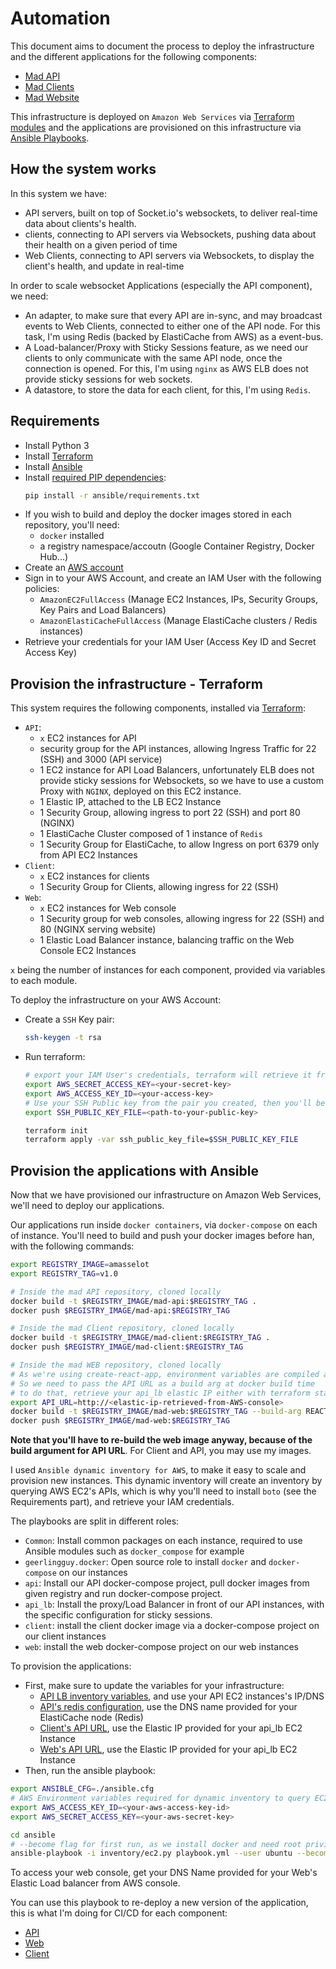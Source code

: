 # Automation

This document aims to document the process to deploy the infrastructure and the different applications for the following components:
- [Mad API](https://github.com/AmFlint/mad-api)
- [Mad Clients](https://github.com/AmFlint/mad-client)
- [Mad Website](https://github.com/AmFlint/mad-web)

This infrastructure is deployed on `Amazon Web Services` via [Terraform modules](./terraform) and the applications are provisioned on this infrastructure via [Ansible Playbooks](./ansible).

## How the system works

In this system we have:
- API servers, built on top of Socket.io's websockets, to deliver real-time data about clients's health.
- clients, connecting to API servers via Websockets, pushing data about their health on a given period of time
- Web Clients, connecting to API servers via Websockets, to display the client's health, and update in real-time

In order to scale websocket Applications (especially the API component), we need:
- An adapter, to make sure that every API are in-sync, and may broadcast events to Web Clients, connected to either one of the API node. For this task, I'm using Redis (backed by ElastiCache from AWS) as a event-bus.
- A Load-balancer/Proxy with Sticky Sessions feature, as we need our clients to only communicate with the same API node, once the connection is opened. For this, I'm using `nginx` as AWS ELB does not provide sticky sessions for web sockets.
- A datastore, to store the data for each client, for this, I'm using `Redis`.

## Requirements

- Install Python 3
- Install [Terraform](https://www.terraform.io/downloads.html)
- Install [Ansible](https://docs.ansible.com/ansible/latest/installation_guide/intro_installation.html)
- Install [required PIP dependencies](./ansible.requirements.txt):
  ```bash
  pip install -r ansible/requirements.txt
  ```
- If you wish to build and deploy the docker images stored in each repository, you'll need:
  - `docker` installed
  - a registry namespace/accoutn (Google Container Registry, Docker Hub...)
- Create an [AWS account](https://aws.amazon.com/fr/)
- Sign in to your AWS Account, and create an IAM User with the following policies:
  - `AmazonEC2FullAccess` (Manage EC2 Instances, IPs, Security Groups, Key Pairs and Load Balancers)
  - `AmazonElastiCacheFullAccess` (Manage ElastiCache clusters / Redis instances)
- Retrieve your credentials for your IAM User (Access Key ID and Secret Access Key)

## Provision the infrastructure - Terraform

This system requires the following components, installed via [Terraform](./terraform):
- `API`:
  - `x` EC2 instances for API
  - security group for the API instances, allowing Ingress Traffic for 22 (SSH) and 3000 (API service)
  - 1 EC2 instance for API Load Balancers, unfortunately ELB does not provide sticky sessions for Websockets, so we have to use a custom Proxy with `NGINX`, deployed on this EC2 instance.
  - 1 Elastic IP, attached to the LB EC2 Instance
  - 1 Security Group, allowing ingress to port 22 (SSH) and port 80 (NGINX)
  - 1 ElastiCache Cluster composed of 1 instance of `Redis`
  - 1 Security Group for ElastiCache, to allow Ingress on port 6379 only from API EC2 Instances
- `Client`:
  - `x` EC2 instances for clients
  - 1 Security Group for Clients, allowing ingress for 22 (SSH)
- `Web`:
  - `x` EC2 instances for Web console
  - 1 Security group for web consoles, allowing ingress for 22 (SSH) and 80 (NGINX serving website)
  - 1 Elastic Load Balancer instance, balancing traffic on the Web Console EC2 Instances

`x` being the number of instances for each component, provided via variables to each module.

To deploy the infrastructure on your AWS Account:
- Create a `SSH` Key pair:
  ```bash
  ssh-keygen -t rsa
  ```

- Run terraform:
  ```bash
  # export your IAM User's credentials, terraform will retrieve it from environment
  export AWS_SECRET_ACCESS_KEY=<your-secret-key>
  export AWS_ACCESS_KEY_ID=<your-access-key>
  # Use your SSH Public key from the pair you created, then you'll be able to use your private key to log in to your instances
  export SSH_PUBLIC_KEY_FILE=<path-to-your-public-key>

  terraform init
  terraform apply -var ssh_public_key_file=$SSH_PUBLIC_KEY_FILE
  ```


## Provision the applications with Ansible

Now that we have provisioned our infrastructure on Amazon Web Services, we'll need to deploy our applications.

Our applications run inside `docker containers`, via `docker-compose` on each of instance. You'll need to build and push your docker images before han, with the following commands:
```bash
export REGISTRY_IMAGE=amasselot
export REGISTRY_TAG=v1.0

# Inside the mad API repository, cloned locally
docker build -t $REGISTRY_IMAGE/mad-api:$REGISTRY_TAG .
docker push $REGISTRY_IMAGE/mad-api:$REGISTRY_TAG

# Inside the mad Client repository, cloned locally
docker build -t $REGISTRY_IMAGE/mad-client:$REGISTRY_TAG .
docker push $REGISTRY_IMAGE/mad-client:$REGISTRY_TAG

# Inside the mad WEB repository, cloned locally
# As we're using create-react-app, environment variables are compiled at build time with Webpack
# So we need to pass the API URL as a build arg at docker build time
# to do that, retrieve your api_lb elastic IP either with terraform state, or via AWS's console
export API_URL=http://<elastic-ip-retrieved-from-AWS-console>
docker build -t $REGISTRY_IMAGE/mad-web:$REGISTRY_TAG --build-arg REACT_APP_API_URL=$API_URL .
docker push $REGISTRY_IMAGE/mad-web:$REGISTRY_TAG
```

**Note that you'll have to re-build the web image anyway, because of the build argument for API URL**. For Client and API, you may use my images.

I used `Ansible dynamic inventory for AWS`, to make it easy to scale and provision new instances. This dynamic inventory will create an inventory by querying AWS EC2's APIs, which is why you'll need to install `boto` (see the Requirements part), and retrieve your IAM credentials.

The playbooks are split in different roles:
- `Common`: Install common packages on each instance, required to use Ansible modules such as `docker_compose` for example
- `geerlingguy.docker`: Open source role to install `docker` and `docker-compose` on our instances
- `api`: Install our API docker-compose project, pull docker images from given registry and run docker-compose project.
- `api_lb`: Install the proxy/Load Balancer in front of our API instances, with the specific configuration for sticky sessions.
- `client`: install the client docker image via a docker-compose project on our client instances
- `web`: install the web docker-compose project on our web instances

To provision the applications:
- First, make sure to update the variables for your infrastructure:
  - [API LB inventory variables](./ansible/inventory/group_vars/tag_Name_api_lb.yml), and use your API EC2 instances's IP/DNS
  - [API's redis configuration](./ansible/inventory/group_vars/tag_Name_api.yml), use the DNS name provided for your ElastiCache node (Redis)
  - [Client's API URL](./ansible/inventory/group_vars/tag_Name_client.yml), use the Elastic IP provided for your api_lb EC2 Instance
  - [Web's API URL](./ansible/inventory/group_vars/tag_Name_web.yml), use the Elastic IP provided for your api_lb EC2 Instance
- Then, run the ansible playbook:
```bash
export ANSIBLE_CFG=./ansible.cfg
# AWS Environment variables required for dynamic inventory to query EC2's APIs
export AWS_ACCESS_KEY_ID=<your-aws-access-key-id>
export AWS_SECRET_ACCESS_KEY=<your-aws-secret-key>

cd ansible
# --become flag for first run, as we install docker and need root privileges, for redeployment, we won't need it
ansible-playbook -i inventory/ec2.py playbook.yml --user ubuntu --become
```

To access your web console, get your DNS Name provided for your Web's Elastic Load balancer from AWS console.

You can use this playbook to re-deploy a new version of the application, this is what I'm doing for CI/CD for each component:
- [API](https://github.com/AmFlint/mad-api/tree/master/.github/workflows/deploy.yml)
- [Web](https://github.com/AmFlint/mad-web/tree/master/.github/workflows/deploy.yml)
- [Client](https://github.com/AmFlint/mad-client/tree/master/.github/workflows/deploy.yml)
